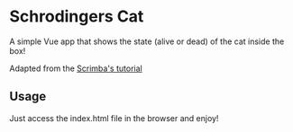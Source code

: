 # Schrodingers Cat

A simple Vue app that shows the state (alive or dead) of the cat inside the box!

Adapted from the [Scrimba's tutorial](https://scrimba.com/learn/learnvue)

## Usage

Just access the index.html file in the browser and enjoy!